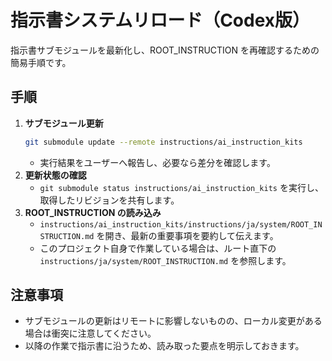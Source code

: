 # 指示書システムリロード（Codex版）

指示書サブモジュールを最新化し、ROOT_INSTRUCTION を再確認するための簡易手順です。

## 手順
1. **サブモジュール更新**  
   ```bash
   git submodule update --remote instructions/ai_instruction_kits
   ```
   - 実行結果をユーザーへ報告し、必要なら差分を確認します。
2. **更新状態の確認**  
   - `git submodule status instructions/ai_instruction_kits` を実行し、取得したリビジョンを共有します。
3. **ROOT_INSTRUCTION の読み込み**  
   - `instructions/ai_instruction_kits/instructions/ja/system/ROOT_INSTRUCTION.md` を開き、最新の重要事項を要約して伝えます。  
   - このプロジェクト自身で作業している場合は、ルート直下の `instructions/ja/system/ROOT_INSTRUCTION.md` を参照します。

## 注意事項
- サブモジュールの更新はリモートに影響しないものの、ローカル変更がある場合は衝突に注意してください。  
- 以降の作業で指示書に沿うため、読み取った要点を明示しておきます。
